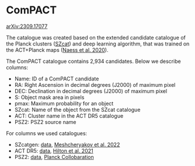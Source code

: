 # ComPACT

[arXiv:2309.17077](https://arxiv.org/abs/2309.17077)

The catalogue was created based on the extended candidate catalogue of the Planck clusters ([SZcat](https://github.com/astromining/planck_szcat)) and deep learning algorithm, that was trained on the ACT+Planck maps ([Naess et al. 2020](https://iopscience.iop.org/article/10.1088/1475-7516/2020/12/046)). 

The ComPACT catalogue contains 2,934 candidates. Below we describe columns:
+ Name: ID of a ComPACT candidate
+ RA: Right Ascension in decimal degrees (J2000) of maximum pixel
+ DEC: Declination in decimal degrees (J2000) of maximum pixel
+ S: Object mask area in pixels
+ pmax: Maximum probability for an object
+ SZcat: Name of the object from the SZcat catalogue
+ ACT: Cluster name in the ACT DR5 catalogue
+ PSZ2:	PSZ2 source name 

For columns we used catalogues:
+ SZcatgen: [data](https://github.com/astromining/planck_szcat), [Meshcheryakov et al. 2022](https://link.springer.com/article/10.1134/S1063773722090055)
+ ACT DR5: [data](https://lambda.gsfc.nasa.gov/product/act/actpol_dr5_szcluster_catalog_get.html), [Hilton et al. 2021](https://iopscience.iop.org/article/10.3847/1538-4365/abd023)
+ PSZ2: [data](https://vizier.cds.unistra.fr/viz-bin/VizieR-3?-source=J/A%2bA/594/A27/psz2&-out.max=50&-out.form=HTML%20Table&-out.add=_r&-out.add=_RAJ,_DEJ&-sort=_r&-oc.form=sexa), [Planck Collobaration](https://ui.adsabs.harvard.edu/abs/2016A%26A...594A..27P/abstract)
